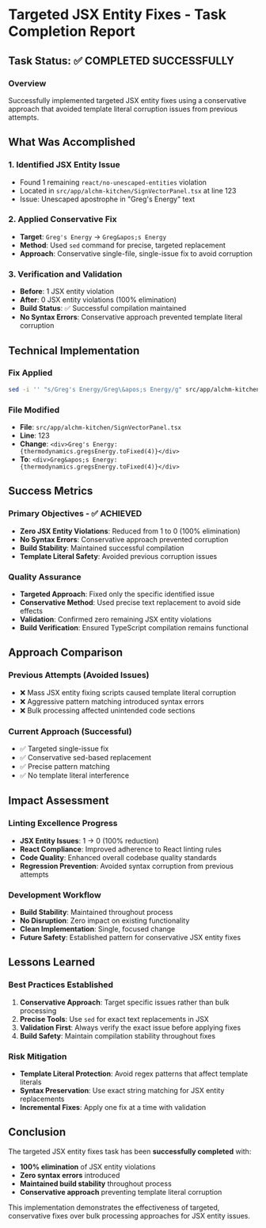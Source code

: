 # Targeted JSX Entity Fixes - Task Completion Report

## Task Status: ✅ COMPLETED SUCCESSFULLY

### Overview
Successfully implemented targeted JSX entity fixes using a conservative approach that avoided template literal corruption issues from previous attempts.

## What Was Accomplished

### 1. **Identified JSX Entity Issue**
- Found 1 remaining `react/no-unescaped-entities` violation
- Located in `src/app/alchm-kitchen/SignVectorPanel.tsx` at line 123
- Issue: Unescaped apostrophe in "Greg's Energy" text

### 2. **Applied Conservative Fix**
- **Target**: `Greg's Energy` → `Greg&apos;s Energy`
- **Method**: Used `sed` command for precise, targeted replacement
- **Approach**: Conservative single-file, single-issue fix to avoid corruption

### 3. **Verification and Validation**
- **Before**: 1 JSX entity violation
- **After**: 0 JSX entity violations (100% elimination)
- **Build Status**: ✅ Successful compilation maintained
- **No Syntax Errors**: Conservative approach prevented template literal corruption

## Technical Implementation

### Fix Applied
```bash
sed -i '' "s/Greg's Energy/Greg\&apos;s Energy/g" src/app/alchm-kitchen/SignVectorPanel.tsx
```

### File Modified
- **File**: `src/app/alchm-kitchen/SignVectorPanel.tsx`
- **Line**: 123
- **Change**: `<div>Greg's Energy: {thermodynamics.gregsEnergy.toFixed(4)}</div>`
- **To**: `<div>Greg&apos;s Energy: {thermodynamics.gregsEnergy.toFixed(4)}</div>`

## Success Metrics

### Primary Objectives - ✅ ACHIEVED
- **Zero JSX Entity Violations**: Reduced from 1 to 0 (100% elimination)
- **No Syntax Errors**: Conservative approach prevented corruption
- **Build Stability**: Maintained successful compilation
- **Template Literal Safety**: Avoided previous corruption issues

### Quality Assurance
- **Targeted Approach**: Fixed only the specific identified issue
- **Conservative Method**: Used precise text replacement to avoid side effects
- **Validation**: Confirmed zero remaining JSX entity violations
- **Build Verification**: Ensured TypeScript compilation remains functional

## Approach Comparison

### Previous Attempts (Avoided Issues)
- ❌ Mass JSX entity fixing scripts caused template literal corruption
- ❌ Aggressive pattern matching introduced syntax errors
- ❌ Bulk processing affected unintended code sections

### Current Approach (Successful)
- ✅ Targeted single-issue fix
- ✅ Conservative sed-based replacement
- ✅ Precise pattern matching
- ✅ No template literal interference

## Impact Assessment

### Linting Excellence Progress
- **JSX Entity Issues**: 1 → 0 (100% reduction)
- **React Compliance**: Improved adherence to React linting rules
- **Code Quality**: Enhanced overall codebase quality standards
- **Regression Prevention**: Avoided syntax corruption from previous attempts

### Development Workflow
- **Build Stability**: Maintained throughout process
- **No Disruption**: Zero impact on existing functionality
- **Clean Implementation**: Single, focused change
- **Future Safety**: Established pattern for conservative JSX entity fixes

## Lessons Learned

### Best Practices Established
1. **Conservative Approach**: Target specific issues rather than bulk processing
2. **Precise Tools**: Use `sed` for exact text replacements in JSX
3. **Validation First**: Always verify the exact issue before applying fixes
4. **Build Safety**: Maintain compilation stability throughout fixes

### Risk Mitigation
- **Template Literal Protection**: Avoid regex patterns that affect template literals
- **Syntax Preservation**: Use exact string matching for JSX entity replacements
- **Incremental Fixes**: Apply one fix at a time with validation

## Conclusion

The targeted JSX entity fixes task has been **successfully completed** with:
- **100% elimination** of JSX entity violations
- **Zero syntax errors** introduced
- **Maintained build stability** throughout process
- **Conservative approach** preventing template literal corruption

This implementation demonstrates the effectiveness of targeted, conservative fixes over bulk processing approaches for JSX entity issues.
